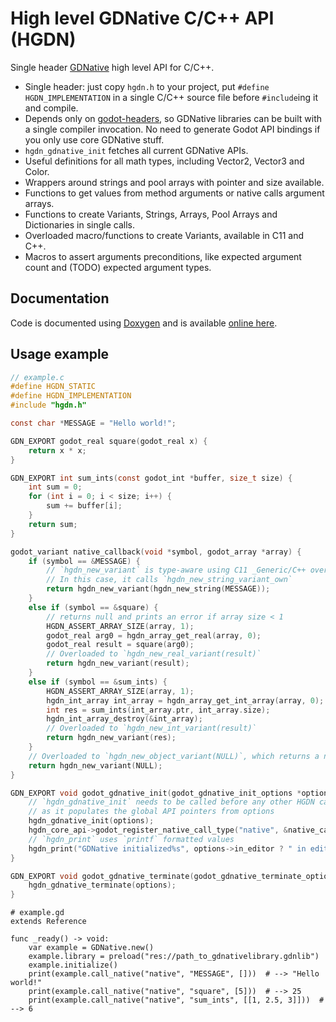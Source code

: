 # High level GDNative C/C++ API (HGDN)
Single header [GDNative](https://docs.godotengine.org/en/stable/tutorials/plugins/gdnative/gdnative-c-example.html)
high level API for C/C++.

- Single header: just copy `hgdn.h` to your project, put `#define HGDN_IMPLEMENTATION`
  in a single C/C++ source file before `#include`ing it and compile.
- Depends only on [godot-headers](https://github.com/godotengine/godot-headers),
  so GDNative libraries can be built with a single compiler invocation.
  No need to generate Godot API bindings if you only use core GDNative stuff.
- `hgdn_gdnative_init` fetches all current GDNative APIs.
- Useful definitions for all math types, including Vector2, Vector3 and Color.
- Wrappers around strings and pool arrays with pointer and size available.
- Functions to get values from method arguments or native calls
  argument arrays.
- Functions to create Variants, Strings, Arrays, Pool Arrays and Dictionaries
  in single calls.
- Overloaded macro/functions to create Variants, available in C11 and C++.
- Macros to assert arguments preconditions, like expected argument count and
  (TODO) expected argument types.


## Documentation
Code is documented using [Doxygen](https://www.doxygen.nl) and is available [online here](https://gilzoide.github.io/high-level-gdnative/).


## Usage example

```c
// example.c
#define HGDN_STATIC
#define HGDN_IMPLEMENTATION
#include "hgdn.h"

const char *MESSAGE = "Hello world!";

GDN_EXPORT godot_real square(godot_real x) {
    return x * x;
}

GDN_EXPORT int sum_ints(const godot_int *buffer, size_t size) {
    int sum = 0;
    for (int i = 0; i < size; i++) {
        sum += buffer[i];
    }
    return sum;
}

godot_variant native_callback(void *symbol, godot_array *array) {
    if (symbol == &MESSAGE) {
        // `hgdn_new_variant` is type-aware using C11 _Generic/C++ overloads
        // In this case, it calls `hgdn_new_string_variant_own`
        return hgdn_new_variant(hgdn_new_string(MESSAGE));
    }
    else if (symbol == &square) {
        // returns null and prints an error if array size < 1
        HGDN_ASSERT_ARRAY_SIZE(array, 1);
        godot_real arg0 = hgdn_array_get_real(array, 0);
        godot_real result = square(arg0);
        // Overloaded to `hgdn_new_real_variant(result)`
        return hgdn_new_variant(result);
    }
    else if (symbol == &sum_ints) {
        HGDN_ASSERT_ARRAY_SIZE(array, 1);
        hgdn_int_array int_array = hgdn_array_get_int_array(array, 0);
        int res = sum_ints(int_array.ptr, int_array.size);
        hgdn_int_array_destroy(&int_array);
        // Overloaded to `hgdn_new_int_variant(result)`
        return hgdn_new_variant(res);
    }
    // Overloaded to `hgdn_new_object_variant(NULL)`, which returns a nil Variant
    return hgdn_new_variant(NULL);
}

GDN_EXPORT void godot_gdnative_init(godot_gdnative_init_options *options) {
    // `hgdn_gdnative_init` needs to be called before any other HGDN call,
    // as it populates the global API pointers from options
    hgdn_gdnative_init(options);
    hgdn_core_api->godot_register_native_call_type("native", &native_callback);
    // `hgdn_print` uses `printf` formatted values
    hgdn_print("GDNative initialized%s", options->in_editor ? " in editor" : "");
}

GDN_EXPORT void godot_gdnative_terminate(godot_gdnative_terminate_options *options) {
    hgdn_gdnative_terminate(options);
}
```

```gdscript
# example.gd
extends Reference

func _ready() -> void:
    var example = GDNative.new()
    example.library = preload("res://path_to_gdnativelibrary.gdnlib")
    example.initialize()
    print(example.call_native("native", "MESSAGE", []))  # --> "Hello world!"
    print(example.call_native("native", "square", [5]))  # --> 25
    print(example.call_native("native", "sum_ints", [[1, 2.5, 3]]))  # --> 6
```

